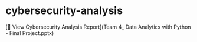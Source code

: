 # cybersecurity-analysis

[📄 View Cybersecurity Analysis Report](Team 4_ Data Analytics with Python - Final Project.pptx)
